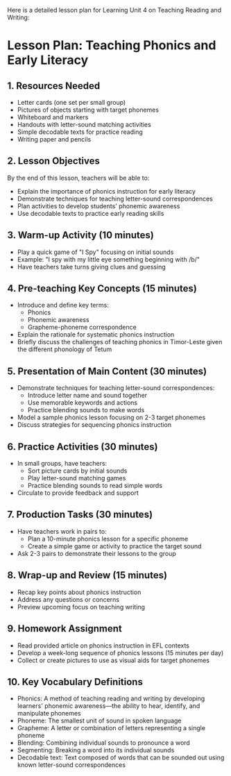 Here is a detailed lesson plan for Learning Unit 4 on Teaching Reading and Writing:

# Lesson Plan: Teaching Phonics and Early Literacy

## 1. Resources Needed

- Letter cards (one set per small group)
- Pictures of objects starting with target phonemes 
- Whiteboard and markers
- Handouts with letter-sound matching activities
- Simple decodable texts for practice reading
- Writing paper and pencils

## 2. Lesson Objectives

By the end of this lesson, teachers will be able to:
- Explain the importance of phonics instruction for early literacy
- Demonstrate techniques for teaching letter-sound correspondences
- Plan activities to develop students' phonemic awareness
- Use decodable texts to practice early reading skills

## 3. Warm-up Activity (10 minutes)

- Play a quick game of "I Spy" focusing on initial sounds
- Example: "I spy with my little eye something beginning with /b/"
- Have teachers take turns giving clues and guessing

## 4. Pre-teaching Key Concepts (15 minutes)

- Introduce and define key terms:
  - Phonics
  - Phonemic awareness  
  - Grapheme-phoneme correspondence
- Explain the rationale for systematic phonics instruction
- Briefly discuss the challenges of teaching phonics in Timor-Leste given the different phonology of Tetum

## 5. Presentation of Main Content (30 minutes)

- Demonstrate techniques for teaching letter-sound correspondences:
  - Introduce letter name and sound together
  - Use memorable keywords and actions
  - Practice blending sounds to make words
- Model a sample phonics lesson focusing on 2-3 target phonemes
- Discuss strategies for sequencing phonics instruction

## 6. Practice Activities (30 minutes)

- In small groups, have teachers:
  - Sort picture cards by initial sounds
  - Play letter-sound matching games
  - Practice blending sounds to read simple words
- Circulate to provide feedback and support

## 7. Production Tasks (30 minutes)

- Have teachers work in pairs to:
  - Plan a 10-minute phonics lesson for a specific phoneme
  - Create a simple game or activity to practice the target sound
- Ask 2-3 pairs to demonstrate their lessons to the group

## 8. Wrap-up and Review (15 minutes)

- Recap key points about phonics instruction
- Address any questions or concerns
- Preview upcoming focus on teaching writing

## 9. Homework Assignment

- Read provided article on phonics instruction in EFL contexts
- Develop a week-long sequence of phonics lessons (15 minutes per day)
- Collect or create pictures to use as visual aids for target phonemes

## 10. Key Vocabulary Definitions

- Phonics: A method of teaching reading and writing by developing learners' phonemic awareness—the ability to hear, identify, and manipulate phonemes
- Phoneme: The smallest unit of sound in spoken language
- Grapheme: A letter or combination of letters representing a single phoneme
- Blending: Combining individual sounds to pronounce a word
- Segmenting: Breaking a word into its individual sounds
- Decodable text: Text composed of words that can be sounded out using known letter-sound correspondences
